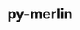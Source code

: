 ---
title: "py-merlin"
layout: cache
categories: [package, develop]
meta: {"compilers": ["gcc@=7.5.0"], "num_specs": 9, "num_specs_by_stack": {"radiuss": 8, "root": 9}, "oss": ["ubuntu18.04"], "platforms": ["linux"], "stacks": ["radiuss", "root"], "targets": ["x86_64_v3"], "versions": ["1.10.3"]}
spec_details: [{"compiler": "gcc@=7.5.0", "hash": "6j3g2p7apzijogvetl3577kqq5v7vxmy", "os": "ubuntu18.04", "platform": "linux", "size": "-", "stacks": ["radiuss", "root"], "target": "x86_64_v3", "variants": ["build_system=python_pip"], "versions": ["1.10.3"]}, {"compiler": "gcc@=7.5.0", "hash": "boa7dvw6mzpjtbp6y3b4fvq2nvflbd4o", "os": "ubuntu18.04", "platform": "linux", "size": "-", "stacks": ["radiuss", "root"], "target": "x86_64_v3", "variants": ["build_system=python_pip"], "versions": ["1.10.3"]}, {"compiler": "gcc@=7.5.0", "hash": "e4o7tunukjxye5imnnko3lkyec7tmrlj", "os": "ubuntu18.04", "platform": "linux", "size": "-", "stacks": ["radiuss", "root"], "target": "x86_64_v3", "variants": ["build_system=python_pip"], "versions": ["1.10.3"]}, {"compiler": "gcc@=7.5.0", "hash": "fjwmpk2buqhacjhrcjoqhzdxwb2n2oac", "os": "ubuntu18.04", "platform": "linux", "size": "-", "stacks": ["radiuss", "root"], "target": "x86_64_v3", "variants": ["build_system=python_pip"], "versions": ["1.10.3"]}, {"compiler": "gcc@=7.5.0", "hash": "hyhw73kstfccxhipafhoarjs6tzicbaa", "os": "ubuntu18.04", "platform": "linux", "size": "-", "stacks": ["root"], "target": "x86_64_v3", "variants": ["build_system=python_pip"], "versions": ["1.10.3"]}, {"compiler": "gcc@=7.5.0", "hash": "k5gknm2kz4pprgr4yiswf26wc3chcuep", "os": "ubuntu18.04", "platform": "linux", "size": "-", "stacks": ["radiuss", "root"], "target": "x86_64_v3", "variants": ["build_system=python_pip"], "versions": ["1.10.3"]}, {"compiler": "gcc@=7.5.0", "hash": "mlaa4j6pmbh7lohxysqn5ixjhdk6awt7", "os": "ubuntu18.04", "platform": "linux", "size": "-", "stacks": ["radiuss", "root"], "target": "x86_64_v3", "variants": ["build_system=python_pip"], "versions": ["1.10.3"]}, {"compiler": "gcc@=7.5.0", "hash": "mxx7ojltia23oiyjvarqj5qijqyxdjv3", "os": "ubuntu18.04", "platform": "linux", "size": "-", "stacks": ["radiuss", "root"], "target": "x86_64_v3", "variants": ["build_system=python_pip"], "versions": ["1.10.3"]}, {"compiler": "gcc@=7.5.0", "hash": "rj3axuto6hgoihiz6ibqturoy6twd6sm", "os": "ubuntu18.04", "platform": "linux", "size": "-", "stacks": ["radiuss", "root"], "target": "x86_64_v3", "variants": ["build_system=python_pip"], "versions": ["1.10.3"]}]
---